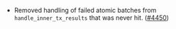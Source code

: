 - Removed handling of failed atomic batches from `handle_inner_tx_results` that
  was never hit. ([\#4450](https://github.com/namada-net/namada/issues/4450))